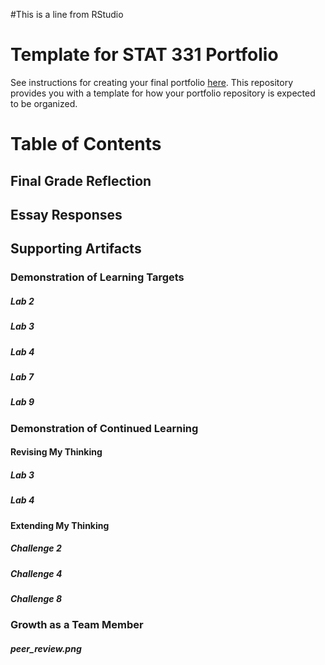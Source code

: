 #This is a line from RStudio

# Template for STAT 331 Portfolio

See instructions for creating your final portfolio [here](https://docs.google.com/document/d/11iHZbvXWEjcpJpBQ_O5wpYlVkPfmcyQFgBFqKMlVjg4/edit?usp=sharing). This repository provides you with a template for how your portfolio repository is expected to be organized. 

# Table of Contents 

## Final Grade Reflection

## Essay Responses

## Supporting Artifacts 

### Demonstration of Learning Targets

##### Lab 2
##### Lab 3
##### Lab 4
##### Lab 7
##### Lab 9

### Demonstration of Continued Learning

#### Revising My Thinking

##### Lab 3
##### Lab 4

#### Extending My Thinking

##### Challenge 2
##### Challenge 4
##### Challenge 8

### Growth as a Team Member

##### peer_review.png


